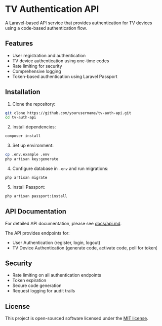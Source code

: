 # TV Authentication API

A Laravel-based API service that provides authentication for TV devices using a code-based authentication flow.

## Features

- User registration and authentication
- TV device authentication using one-time codes
- Rate limiting for security
- Comprehensive logging
- Token-based authentication using Laravel Passport

## Installation

1. Clone the repository:
```bash
git clone https://github.com/yourusername/tv-auth-api.git
cd tv-auth-api
```

2. Install dependencies:
```bash
composer install
```

3. Set up environment:
```bash
cp .env.example .env
php artisan key:generate
```

4. Configure database in `.env` and run migrations:
```bash
php artisan migrate
```

5. Install Passport:
```bash
php artisan passport:install
```

## API Documentation

For detailed API documentation, please see [docs/api.md](docs/api.md).

The API provides endpoints for:
- User Authentication (register, login, logout)
- TV Device Authentication (generate code, activate code, poll for token)

## Security

- Rate limiting on all authentication endpoints
- Token expiration
- Secure code generation
- Request logging for audit trails

## License

This project is open-sourced software licensed under the [MIT license](LICENSE.md).
